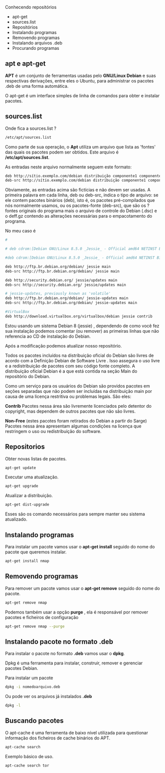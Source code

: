 Conhecendo repositórios
  - apt-get
  - sources.list
  - Repositórios
  - Instalando programas
  - Removendo programas
  - Instalando arquivos .deb
  - Procurando programas


  ## apt e apt-get
  **APT** é um conjunto de ferramentas usadas pelo **GNU/Linux Debian** e suas respectivas derivações, entre eles o Ubuntu, para administrar os pacotes .deb de uma forma automática.

  O apt-get é um interface simples de linha de comandos para obter e instalar pacotes.



  ## sources.list
  Onde fica a sources.list ?
  ```sh
  /etc/apt/sources.list
  ```


  Como parte de sua operação, o **Apt** utiliza um arquivo que lista as 'fontes' das quais os pacotes podem ser obtidos. Este arquivo é **/etc/apt/sources.list**.

  As entradas neste arquivo normalmente seguem este formato:

  ```sh
  deb http://sítio.exemplo.com/debian distribuição componente1 componente2 componente3
  deb-src http://sítio.exemplo.com/debian distribuição componente1 componente2 componente3
  ```

  Obviamente, as entradas acima são fictícias e não devem ser usadas. A primeira palavra em cada linha, deb ou deb-src, indica o tipo de arquivo: se ele contem pacotes binários (deb), isto é, os pacotes pré-compilados que nós normalmente usamos, ou os pacotes-fonte (deb-src), que são os ?fontes originais do programa mais o arquivo de controle do Debian (.dsc) e o deff.gz contendo as alterações necessárias para o empacotamento do programa.

  No meu caso é
  ```sh
  #

  # deb cdrom:[Debian GNU/Linux 8.5.0 _Jessie_ - Official amd64 NETINST Binary-1 $

  #deb cdrom:[Debian GNU/Linux 8.5.0 _Jessie_ - Official amd64 NETINST Binary-1 2$

  deb http://ftp.br.debian.org/debian/ jessie main
  deb-src http://ftp.br.debian.org/debian/ jessie main

  deb http://security.debian.org/ jessie/updates main
  deb-src http://security.debian.org/ jessie/updates main

  # jessie-updates, previously known as 'volatile'
  deb http://ftp.br.debian.org/debian/ jessie-updates main
  deb-src http://ftp.br.debian.org/debian/ jessie-updates main

  #VirtualBox
  deb http://download.virtualbox.org/virtualbox/debian jessie contrib


  ```

  Estou usando um sistema Debian 8 (jessie) , dependendo de como você fez sua instalação podemos comentar (ou remover) as primeiras linhas que não referencia ao CD de instalação do Debian.

  Após a modificação podemos atualizar nosso repositório.

  Todos os pacotes incluídos na distribuição oficial do Debian são livres de acordo com a Definição Debian de Software Livre . Isso assegura o uso livre e a redistribuição de pacotes com seu código fonte completo. A distribuição oficial Debian é a que está contida na seção Main do repositório do Debian.


  Como um serviço para os usuários do Debian são providos pacotes em seções separadas que não podem ser incluídas na distribuição main por causa de uma licença restritiva ou problemas legais. São eles:

  **Contrib** Pacotes nessa área são livremente licenciados pelo detentor do copyright, mas dependem de outros pacotes que não são livres.


  **Non-Free** (estes pacotes foram retirados do Debian a partir do Sarge) Pacotes nessa área apresentam algumas condições na licença que restringem o uso ou redistribuição do software.



  ## Repositorios
  Obter novas listas de pacotes.
  ```sh
  apt-get update
  ```

  Executar uma atualização.
  ```sh
  apt-get upgrade
  ```

  Atualizar a distribuição.
  ```sh
  apt-get dist-upgrade
  ```

  Esses são os comando necessários para sempre manter seu sistema atualizado.



  ## Instalando programas
  Para instalar um pacote vamos usar o **apt-get install** seguido do nome do pacote que queremos instalar.
  ```sh
  apt-get install nmap
  ```



  ## Removendo programas
  Para remover um pacote vamos usar o **apt-get remove** seguido do nome do pacote.
  ```sh
  apt-get remove nmap
  ```

  Podemos também usar a opção **purge** , ela é responsável por remover pacotes e ficheiros de configuração

  ```sh
  apt-get remove nmap --purge
  ```



  ## Instalando pacote no formato **.deb**
  Para instalar o pacote no formato **.deb** vamos usar o **dpkg**.

  Dpkg é uma ferramenta para instalar, construir, remover e gerenciar pacotes Debian.

  Para instalar um pacote
  ```sh
  dpkg -i nomedoarquivo.deb
  ```

  Ou pode ver os arquivos já instalados **.deb**
  ```sh
  dpkg -l
  ```



  ## Buscando pacotes
  O apt-cache é uma ferramenta de baixo nível utilizada para questionar informação dos ficheiros de cache binários do APT.
  ```sh
  apt-cache search
  ```

  Exemplo básico de uso.
  ```sh
  apt-cache search tor
  ```
